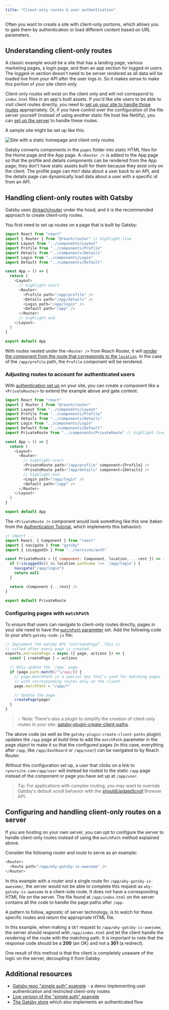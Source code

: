 ```yaml
---
title: "Client-only routes & user authentication"
---
```


Often you want to create a site with client-only portions, which allows you to gate them by authentication or load different content based on URL parameters.

## Understanding client-only routes

A classic example would be a site that has a landing page, various marketing pages, a login page, and then an app section for logged-in users. The logged-in section doesn't need to be server rendered as all data will be loaded live from your API after the user logs in. So it makes sense to make this portion of your site client-only.

Client-only routes will exist on the client only and will not correspond to `index.html` files in an app's built assets. If you'd like site users to be able to visit client routes directly, you need to [set up your site to handle those routes](#handling-client-only-routes-with-gatsby) appropriately. Or, if you have control over the configuration of the file server yourself (instead of using another static file host like Netlify), you can [set up the server](#configuring-and-handling-client-only-routes-on-a-server) to handle these routes.

A sample site might be set up like this:

![Site with a static homepage and client-only routes](./images/client-only-routes.png)

Gatsby converts components in the `pages` folder into static HTML files for the Home page and the App page. A `<Router />` is added to the App page so that the profile and details components can be rendered from the App page; they don't have static assets built for them because they exist only on the client. The profile page can `POST` data about a user back to an API, and the details page can dynamically load data about a user with a specific id from an API.

## Handling client-only routes with Gatsby

Gatsby uses [@reach/router](https://reach.tech/router/) under the hood, and it is the recommended approach to create client-only routes.

You first need to set up routes on a page that is built by Gatsby:

```jsx:title=src/pages/app.js
import React from "react"
import { Router } from "@reach/router" // highlight-line
import Layout from "../components/Layout"
import Profile from "../components/Profile"
import Details from "../components/Details"
import Login from "../components/Login"
import Default from "../components/Default"

const App = () => {
  return (
    <Layout>
      // highlight-start
      <Router>
        <Profile path="/app/profile" />
        <Details path="/app/details" />
        <Login path="/app/login" />
        <Default path="/app" />
      </Router>
      // highlight-end
    </Layout>
  )
}

export default App
```

With routes nested under the `<Router />` from Reach Router, it will [render the component from the route that corresponds to the `location`](https://reach.tech/router/api/Router). In the case of the `/app/profile` path, the `Profile` component will be rendered.

### Adjusting routes to account for authenticated users

With [authentication set up](/docs/building-a-site-with-authentication) on your site, you can create a component like a `<PrivateRoute/>` to extend the example above and gate content:

```jsx:title=src/pages/app.js
import React from "react"
import { Router } from "@reach/router"
import Layout from "../components/Layout"
import Profile from "../components/Profile"
import Details from "../components/Details"
import Login from "../components/Login"
import Default from "../components/Default"
import PrivateRoute from "../components/PrivateRoute" // highlight-line

const App = () => {
  return (
    <Layout>
      <Router>
        // highlight-start
        <PrivateRoute path="/app/profile" component={Profile} />
        <PrivateRoute path="/app/details" component={Details} />
        // highlight-end
        <Login path="/app/login" />
        <Default path="/app" />
      </Router>
    </Layout>
  )
}

export default App
```

The `<PrivateRoute />` component would look something like this one (taken from the [Authentication Tutorial](/tutorial/authentication-tutorial/#controlling-private-routes), which implements this behavior):

```jsx:title=src/components/PrivateRoute.js
// import ...
import React, { Component } from "react"
import { navigate } from "gatsby"
import { isLoggedIn } from "../services/auth"

const PrivateRoute = ({ component: Component, location, ...rest }) => {
  if (!isLoggedIn() && location.pathname !== `/app/login`) {
    navigate("/app/login")
    return null
  }

  return <Component {...rest} />
}

export default PrivateRoute
```

### Configuring pages with `matchPath`

To ensure that users can navigate to client-only routes directly, pages in your site need to have the [`matchPath` parameter](/docs/gatsby-internals-terminology/#matchpath) set. Add the following code to your site’s `gatsby-node.js` file:

```javascript:title=gatsby-node.js
// Implement the Gatsby API “onCreatePage”. This is
// called after every page is created.
exports.onCreatePage = async ({ page, actions }) => {
  const { createPage } = actions

  // Only update the `/app` page.
  if (page.path.match(/^\/app/)) {
    // page.matchPath is a special key that's used for matching pages
    // with corresponding routes only on the client.
    page.matchPath = "/app/*"

    // Update the page.
    createPage(page)
  }
}
```

> 💡 Note: There's also a plugin to simplify the creation of client-only routes in your site:
> [gatsby-plugin-create-client-paths](/packages/gatsby-plugin-create-client-paths/).

The above code (as well as the `gatsby-plugin-create-client-paths` plugin) updates the `/app` page at build time to add the `matchPath` parameter in the page object to make it so that the configured pages (in this case, everything after `/app`, like `/app/dashboard` or `/app/user`) can be navigated to by Reach Router.

_Without_ this configuration set up, a user that clicks on a link to `<yoursite.com>/app/user` will instead be routed to the static `/app` page instead of the component or page you have set up at `/app/user`.

> Tip: For applications with complex routing, you may want to override Gatsby's default scroll behavior with the [shouldUpdateScroll](/docs/browser-apis/#shouldUpdateScroll) Browser API.

## Configuring and handling client-only routes on a server

If you are hosting on your own server, you can opt to configure the server to handle client-only routes instead of using the `matchPath` method explained above.

Consider the following router and route to serve as an example:

```jsx:title=src/pages/app.js
<Router>
  <Route path="/app/why-gatsby-is-awesome" />
</Router>
```

In this example with a router and a single route for `/app/why-gatsby-is-awesome/`, the server would not be able to complete this request as `why-gatsby-is-awesome` is a client-side route. It does not have a corresponding HTML file on the server. The file found at `/app/index.html` on the server contains all the code to handle the page paths after `/app`.

A pattern to follow, agnostic of server technology, is to watch for these specific routes and return the appropriate HTML file.

In this example, when making a `GET` request to `/app/why-gatsby-is-awesome`, the server should respond with `/app/index.html` and let the client handle the rendering of the route with the matching path. It is important to note that the response code should be a **200** (an OK) and not a **301** (a redirect).

One result of this method is that the client is completely unaware of the logic on the server, decoupling it from Gatsby.

## Additional resources

- [Gatsby repo "simple auth" example](https://github.com/gatsbyjs/gatsby/blob/master/examples/simple-auth/) - a demo implementing user authentication and restricted client-only routes
- [Live version of the "simple auth" example](https://simple-auth.netlify.com/)
- [The Gatsby store](https://github.com/gatsbyjs/store.gatsbyjs.org) which also implements an authenticated flow
